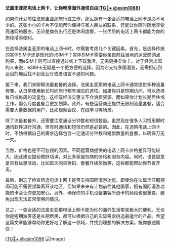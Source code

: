 **法属圭亚那电话上网卡，让你畅享海外通信自由[[TG💪+ @esim1088](https://t.me/s/esim1088)]**

如果你计划前往法属圭亚那旅行或工作，那么拥有一张合适的电话上网卡是必不可少的。这张小小的卡片不仅能帮你保持与家人朋友的联系，还能让你随时随地享受高速网络服务。无论是商务出行还是休闲度假，一张优质的电话上网卡都能为你的旅程增添便利。

在选择法属圭亚那的电话上网卡时，你需要考虑几个关键因素。首先，是选择传统的实体SIM卡还是现代的eSIM卡？实体SIM卡需要你亲自前往当地的运营商网点购买，而eSIM卡则可以直接通过线上下载激活，无需更换实体卡。对于经常出国的人来说，eSIM卡无疑是一个更方便的选择，因为它支持多国漫游，无需担心到达目的地后找不到营业厅或者语言不通的问题。

接下来，我们来聊聊流量套餐的选择。法属圭亚那的电话上网卡通常提供多种流量套餐，从日常使用到长时间旅行都有相应的选项。如果你只是短期访问，可以选择每日或每周的流量包，这样既经济实惠又不会浪费资源。而如果你计划长期居住或工作，那么月度套餐会更加划算。此外，有些运营商还提供无限制流量套餐，适合需要大量数据的用户，比如视频会议、在线学习等场景。

除了流量套餐外，还需要注意通话分钟数和短信数量。虽然现在很多人习惯用即时通讯软件进行沟通，但有时通话和短信仍然是必要的。因此，在选购电话上网卡时，不妨根据自己的需求选择包含一定通话分钟数和短信数量的套餐，以确保万无一失。

当然，价格也是不可忽视的因素。不同运营商提供的电话上网卡价格差异可能较大，因此建议提前做好功课，对比多家服务商的价格和服务内容。同时，也要留意是否有优惠活动，比如首次购买折扣、套餐升级奖励等，这些都能帮助你节省开支。

最后，别忘了检查所选电话上网卡是否支持国际漫游功能。即使你在法属圭亚那期间可能不需要频繁离开该地区，但如果未来有计划前往其他国家，拥有国际漫游功能的卡会让你更加安心。另外，确保你的手机设备兼容所选卡的频段也很重要，避免出现无法正常使用的情况。

总之，一张合适的法属圭亚那电话上网卡能为你的海外生活带来极大的便利。无论你是短期游客还是长期居民，都可以根据自己的实际需求挑选最适合的产品。希望这篇文章能够帮助你更好地了解这一领域，并找到理想的解决方案。祝你旅途愉快！

[[TG💪+ @esim1088](https://t.me/s/esim1088) ![Image](https://i.postimg.cc/4NQfJmqS/Snipaste-2025-05-13-00-14-12.png)]
